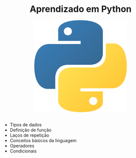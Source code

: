 <h1 align='center'>Aprendizado em Python</h1>

<div align='center'>
    <img src='./assets/logo.png' width=300px align='center'>
</div>
<br>

- Tipos de dados
- Definição de função
- Laços de repetição
- Conceitos básicos da linguagem
- Operadores
- Condicionais
